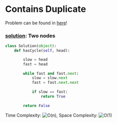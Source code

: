 # Contains Duplicate

Problem can be found in [here](https://leetcode.com/problems/linked-list-cycle/)!

### [solution](/LinkedList/141-LinkedListCycle/): Two nodes

```python
class Solution(object):
    def hasCycle(self, head):

        slow = head
        fast = head
        
        while fast and fast.next:
            slow = slow.next
            fast = fast.next.next
            
            if slow == fast: 
                return True
        
        return False

```

Time Complexity: ![O(n)](<https://latex.codecogs.com/svg.image?\inline&space;O(n)>), Space Complexity: ![O(1)](<https://latex.codecogs.com/svg.image?\inline&space;O(1)>)
